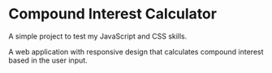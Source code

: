 # Compound Interest Calculator

A simple project to test my JavaScript and CSS skills.

A web application with responsive design that calculates compound interest based in the user input.
